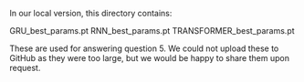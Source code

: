 In our local version, this directory contains:

GRU_best_params.pt
RNN_best_params.pt
TRANSFORMER_best_params.pt

These are used for answering question 5. We could not upload these to GitHub as they were too large, but we would be happy to share them upon request.